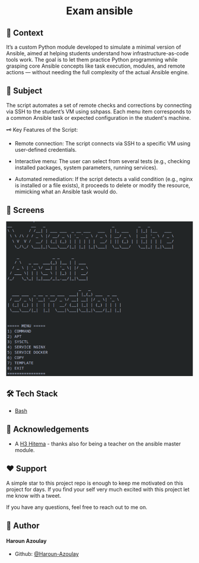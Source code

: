 # <p align="center">Exam ansible </p>

## 📖 Context
It’s a custom Python module developed to simulate a minimal version of Ansible, aimed at helping students understand how infrastructure-as-code tools work.
The goal is to let them practice Python programming while grasping core Ansible concepts like task execution, modules, and remote actions — without needing the full complexity of the actual Ansible engine.


## 📜 Subject
The script automates a set of remote checks and corrections by connecting via SSH to the student’s VM using sshpass. Each menu item corresponds to a common Ansible task or expected configuration in the student's machine.

🗝 Key Features of the Script:

- Remote connection: The script connects via SSH to a specific VM using user-defined credentials.

- Interactive menu: The user can select from several tests (e.g., checking installed packages, system parameters, running services).

- Automated remediation: If the script detects a valid condition (e.g., nginx is installed or a file exists), it proceeds to delete or modify the resource, mimicking what an Ansible task would do.

## 📸 Screens

![Cover](https://github.com/Haroun-Azoulay/python_exam-ansible/blob/main/img/ansible-dashboard.png)

        
## 🛠 Tech Stack
- [Bash](https://www.gnu.org/software/bash/manual/bash.html)

        
## 🙇 Acknowledgements      
- A [H3 Hitema](https://www.h3hitema.fr/) - thanks also for being a teacher on the ansible master module.

        
        
## ❤ Support  
A simple star to this project repo is enough to keep me motivated on this project for days. If you find your self very much excited with this project let me know with a tweet.

If you have any questions, feel free to reach out to me on.
        
## 🙇 Author
#### Haroun Azoulay

- Github: [@Haroun-Azoulay](https://github.com/Haroun-Azoulay)


